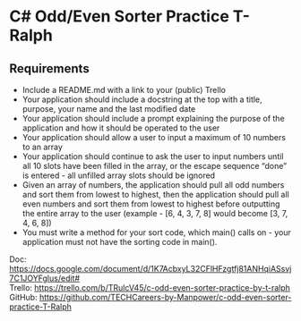 # C# Odd/Even Sorter Practice T-Ralph

## Requirements
- Include a README.md with a link to your (public) Trello
- Your application should include a docstring at the top with a title, purpose, your name and the last modified date
- Your application should include a prompt explaining the purpose of the application and how it should be operated to the user
- Your application should allow a user to input a maximum of 10 numbers to an array
- Your application should continue to ask the user to input numbers until all 10 slots have been filled in the array, or the escape sequence “done” is entered - all unfilled array slots should be ignored
- Given an array of numbers, the application should pull all odd numbers and sort them from lowest to highest, then the application should pull all even numbers and sort them from lowest to highest before outputting the entire array to the user (example - [6, 4, 3, 7, 8] would become [3, 7, 4, 6, 8])
- You must write a method for your sort code, which main() calls on - your application must not have the sorting code in main().

Doc: https://docs.google.com/document/d/1K7AcbxyL32CFlHFzgtfj81ANHqiASsvj7C1JOYFglus/edit# <br>
Trello: https://trello.com/b/TRulcV45/c-odd-even-sorter-practice-by-t-ralph <br>
GitHub: https://github.com/TECHCareers-by-Manpower/c-odd-even-sorter-practice-T-Ralph <br>
